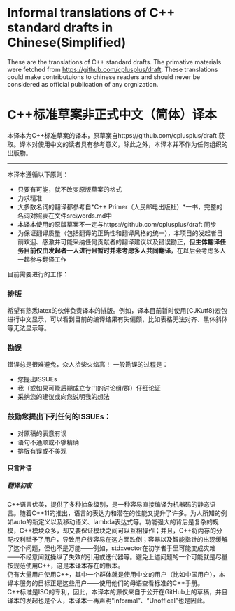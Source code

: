 # Informal translations of C++ standard drafts in Chinese(Simplified)

These are the translations of C++ standard drafts. The primative materials were fetched from https://github.com/cplusplus/draft. These translations could make contributuions to chinese readers and should never be considered as official publication of any orgnization.


# C++标准草案非正式中文（简体）译本

本译本为C++标准草案的译本，原草案自https://github.com/cplusplus/draft 获取。译本对使用中文的读者具有参考意义，除此之外，本译本并不作为任何组织的出版物。


----

本译本遵循以下原则：
+ 只要有可能，就不改变原版草案的格式
+ 力求精准
+ 大多数名词的翻译都参考自*C++ Primer（人民邮电出版社）*一书，完整的名词对照表在文件src\words.md中
+ 本译本使用的原版草案不一定与https://github.com/cplusplus/draft 同步
+ 为保证翻译质量（包括翻译的正确性和翻译风格的统一），本项目的发起者目前欢迎、感激并可能采纳任何贡献者的翻译建议以及错误勘正，**但主体翻译任务目前仅由发起者一人进行且暂时并未考虑多人共同翻译**，在以后会考虑多人一起参与翻译工作

目前需要进行的工作：
### 排版
  希望有熟悉latex的伙伴负责译本的排版。例如，译本目前暂时使用{CJKutf8}宏包进行中文显示，可以看到目前的编译结果有失偏颇，比如表格无法对齐、黑体斜体等无法显示等。
### 勘误
  错误总是很难避免，众人拾柴火焰高！
  一般勘误的过程是：
+ 您提出ISSUEs
+ 我（或如果可能后期成立专门的讨论组/群）仔细论证
+ 采纳您的建议或向您说明我的想法  

###  鼓励您提出下列任何的ISSUEs：
+ 对原稿的表意有误
+ 语句不通顺或不够精确
+ 排版有误或不美观

#### 只言片语 
##### 翻译初衷
C++语言优美，提供了多种抽象级别，是一种容易直接编译为机器码的静态语言。随着C++11的推出，语言的表达力和潜在的性能又提升了许多。为人所知的例如auto的新定义以及移动语义、lambda表达式等。功能强大的背后是复杂的规模，C++模块众多，却又要保证模块之间可以互相操作；并且，C++将内存的分配权利赋予了用户，导致用户很容易在这方面跌倒；容器以及智能指针的出现缓解了这个问题，但也不是万能——例如，std::vector在初学者手里可能变成灾难——不经意间就操纵了失效的引用或迭代器等。避免上述问题的一个可能就是尽量按规范使用C++，这是本译本存在的根本。  
仍有大量用户使用C++，其中一个群体就是使用中文的用户（比如中国用户），本译本服务的目标正是这些用户——使用他们的母语查看标准的C++手册。   
C++标准是ISO的专利，因此，本译本的源仅来自于公开在GitHub上的草稿，并且译本的发起也是个人，本译本一再声明“Informal”、“Unoffical”也是因此。
